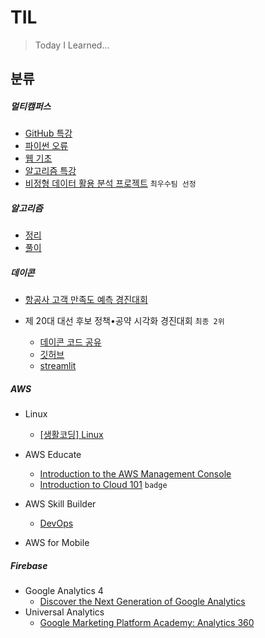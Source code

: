 # TIL

> Today I Learned...



## 분류

##### 멀티캠퍼스

- [GitHub 특강](https://github.com/NewYorkKim/TIL/blob/master/Multicampus/GitHub_%ED%8A%B9%EA%B0%95.md)
- [파이썬 오류](https://github.com/NewYorkKim/TIL/blob/master/Python/Python_Error.md)
- [웹 기초](https://github.com/NewYorkKim/TIL/blob/master/Web/Web_%EA%B8%B0%EC%B4%88.md)
- [알고리즘 특강](https://github.com/NewYorkKim/TIL/blob/master/Multicampus/%EC%95%8C%EA%B3%A0%EB%A6%AC%EC%A6%98_%ED%8A%B9%EA%B0%95.md)
- [비정형 데이터 활용 분석 프로젝트](https://github.com/NewYorkKim/Fed_Interest_Rate) `최우수팀 선정`



##### 알고리즘

- [정리](https://github.com/NewYorkKim/TIL/tree/master/Algorithm/Note)
- [풀이](https://github.com/NewYorkKim/TIL/tree/master/Algorithm/Solve)



##### 데이콘

- [항공사 고객 만족도 예측 경진대회](https://github.com/NewYorkKim/TIL/blob/master/Dacon/DaconBasic_airline/DaconBasic_airline.md) 

- 제 20대 대선 후보 정책•공약 시각화 경진대회 `최종 2위`
  - [데이콘 코드 공유](https://dacon.io/competitions/official/235891/codeshare/4765?page=1&dtype=random)
  - [깃허브](https://github.com/NewYorkKim/stl_promise_Visualization)
  - [streamlit](https://share.streamlit.io/trailblazer-yoo/streamlit_promise/promise.py)



##### AWS

- Linux
  - [[생활코딩] Linux](https://github.com/NewYorkKim/TIL/blob/master/AWS/Linux/%5B%EC%83%9D%ED%99%9C%EC%BD%94%EB%94%A9%5DLinux.md)
- AWS Educate
  - [Introduction to the AWS Management Console](https://github.com/NewYorkKim/TIL/blob/master/AWS/AWS_Educate/%5BCloud_Computing%5DIntroduction_to_the_AWS_Management_Console.md)
  - [Introduction to Cloud 101](https://github.com/NewYorkKim/TIL/blob/master/AWS/AWS_Educate/%5BCloud_Computing%5DIntroduction_to_Cloud_101.md) `badge`
- AWS Skill Builder
  - [DevOps]()

- AWS for Mobile



##### Firebase

- Google Analytics 4
  - [Discover the Next Generation of Google Analytics](https://github.com/NewYorkKim/TIL/blob/master/Firebase/Google_Analytics_4/Discover_the_Next_Generation_of_Google_Analytics.md)
- Universal Analytics
  - [Google Marketing Platform Academy: Analytics 360](Firebase/Universal_Analytics/Google_Marketing_Platform_Academy_Analytics_360.md)
